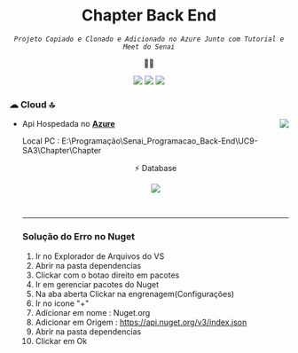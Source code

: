 

<h1 align="center">Chapter Back End</h1>
 <div align="center">

   <cite align="center">`Projeto Copiado e Clonado e Adicionado no Azure Junto com Tutorial e Meet do Senai`</cite>
  

</div>
   <p align="center">
👨‍💻 
</p>
<p align="center">
  
   <img src="https://img.shields.io/badge/GIT-E44C30?style=for-the-badge&logo=git&logoColor=white"/>

 <img src="https://img.shields.io/badge/Visual_Studio-5C2D91?style=for-the-badge&logo=visual%20studio&logoColor=white"/>

 <img src="https://img.shields.io/badge/C%23-239120?style=for-the-badge&logo=c-sharp&logoColor=white"/>

  
 
</p>



### ☁ Cloud 🔝  
<ul>
<li><p align="left">Api Hospedada no <a href="https://chaptergabriel-martins.azurewebsites.net/"><strong>Azure</strong></a>  <img align="right" src="https://img.shields.io/badge/microsoft%20azure-0089D6?style=for-the-badge&logo=microsoft-azure&logoColor=whitee"/>
</p> </li>



Local PC : E:\Programação\Senai_Programacao_Back-End\UC9-SA3\Chapter\Chapter



<div align="center">

  
<p align="center">
  <p align="center">⚡ Database</p>

  <img src="https://img.shields.io/badge/Microsoft%20SQL%20Server-CC2927?style=for-the-badge&logo=microsoft%20sql%20server&logoColor=white"/>

</p> 
<br/>

</div>
<hr>


### Solução do Erro no Nuget 


1. Ir no Explorador de Arquivos do VS
2. Abrir na pasta dependencias
3. Clickar com o botao direito em pacotes
4. Ir em gerenciar pacotes do Nuget
5. Na aba aberta Clickar na engrenagem(Configurações)
6. Ir no icone "+"
7. Adicionar em nome : Nuget.org
8. Adicionar em Origem : https://api.nuget.org/v3/index.json
9. Abrir na pasta dependencias
10. Clickar em Ok




